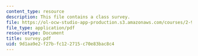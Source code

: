 ```yaml
---
content_type: resource
description: This file contains a class survey.
file: https://ol-ocw-studio-app-production.s3.amazonaws.com/courses/2-993j-introduction-to-numerical-analysis-for-engineering-13-002j-spring-2005/9d1aa9e2f27bfc122715c70e83bac8c4_survey.pdf
file_type: application/pdf
resourcetype: Document
title: survey.pdf
uid: 9d1aa9e2-f27b-fc12-2715-c70e83bac8c4
---
```

